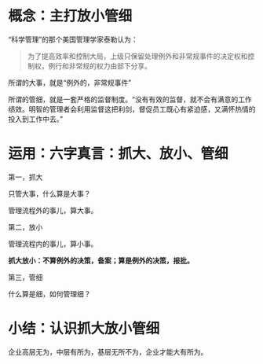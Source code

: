 # 概念：主打放小管细

“科学管理”的那个美国管理学家泰勒认为：
> 为了提高效率和控制大局，上级只保留处理例外和非常规事件的决定权和控制权，例行和非常规的权力由部下分享。

所谓的大事，就是“例外的，非常规事件”

所谓的管细，就是一套严格的监督制度。“没有有效的监督，就不会有满意的工作绩效。明智的管理者会利用监督这把利剑，督促员工既心有紧迫感，又满怀热情的投入到工作中去。”

# 运用：六字真言：抓大、放小、管细

第一，抓大

只管大事，什么算是大事？

管理流程外的事儿，算大事。

第二，放小

管理流程内的事儿，算小事。

**抓大放小：不算例外的决策，备案；算是例外的决策，报批。**

第三，管细

什么算是细，如何管理细？

# 小结：认识抓大放小管细

企业高层无为，中层有所为，基层无所不为，企业才能大有所为。

